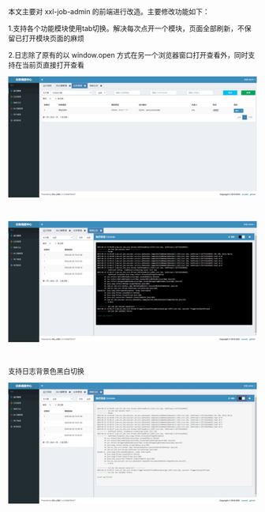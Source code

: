 本文主要对 xxl-job-admin 的前端进行改造。主要修改功能如下：

&#49;.支持各个功能模块使用tab切换。解决每次点开一个模块，页面全部刷新，不保留已打开模块页面的麻烦

&#50;.日志除了原有的以 window.open 方式在另一个浏览器窗口打开查看外，同时支持在当前页直接打开查看

![Image](<./doc/image/1.jpg>)

&nbsp;

![Image](<./doc/image/2.jpg>)

&nbsp;

支持日志背景色黑白切换

![Image](<./doc/image/3.jpg>)
